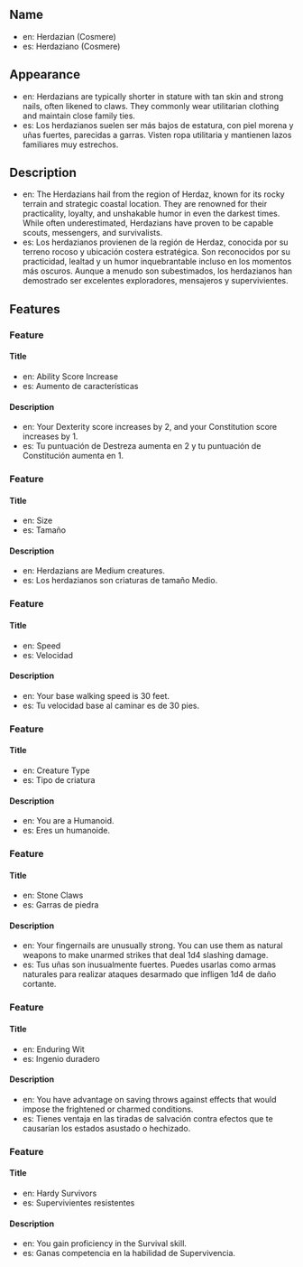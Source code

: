 ## Name

- en: Herdazian (Cosmere)
- es: Herdaziano (Cosmere)

## Appearance

- en: Herdazians are typically shorter in stature with tan skin and strong nails, often likened to claws. They commonly wear utilitarian clothing and maintain close family ties.
- es: Los herdazianos suelen ser más bajos de estatura, con piel morena y uñas fuertes, parecidas a garras. Visten ropa utilitaria y mantienen lazos familiares muy estrechos.

## Description

- en: The Herdazians hail from the region of Herdaz, known for its rocky terrain and strategic coastal location. They are renowned for their practicality, loyalty, and unshakable humor in even the darkest times. While often underestimated, Herdazians have proven to be capable scouts, messengers, and survivalists.
- es: Los herdazianos provienen de la región de Herdaz, conocida por su terreno rocoso y ubicación costera estratégica. Son reconocidos por su practicidad, lealtad y un humor inquebrantable incluso en los momentos más oscuros. Aunque a menudo son subestimados, los herdazianos han demostrado ser excelentes exploradores, mensajeros y supervivientes.

## Features

### Feature

#### Title

- en: Ability Score Increase
- es: Aumento de características

#### Description

- en: Your Dexterity score increases by 2, and your Constitution score increases by 1.
- es: Tu puntuación de Destreza aumenta en 2 y tu puntuación de Constitución aumenta en 1.

### Feature

#### Title

- en: Size
- es: Tamaño

#### Description

- en: Herdazians are Medium creatures.
- es: Los herdazianos son criaturas de tamaño Medio.

### Feature

#### Title

- en: Speed
- es: Velocidad

#### Description

- en: Your base walking speed is 30 feet.
- es: Tu velocidad base al caminar es de 30 pies.

### Feature

#### Title

- en: Creature Type
- es: Tipo de criatura

#### Description

- en: You are a Humanoid.
- es: Eres un humanoide.

### Feature

#### Title

- en: Stone Claws
- es: Garras de piedra

#### Description

- en: Your fingernails are unusually strong. You can use them as natural weapons to make unarmed strikes that deal 1d4 slashing damage.
- es: Tus uñas son inusualmente fuertes. Puedes usarlas como armas naturales para realizar ataques desarmado que infligen 1d4 de daño cortante.

### Feature

#### Title

- en: Enduring Wit
- es: Ingenio duradero

#### Description

- en: You have advantage on saving throws against effects that would impose the frightened or charmed conditions.
- es: Tienes ventaja en las tiradas de salvación contra efectos que te causarían los estados asustado o hechizado.

### Feature

#### Title

- en: Hardy Survivors
- es: Supervivientes resistentes

#### Description

- en: You gain proficiency in the Survival skill.
- es: Ganas competencia en la habilidad de Supervivencia.
